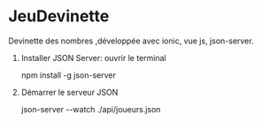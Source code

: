 # JeuDevinette
Devinette des nombres ,développée avec ionic, vue js, json-server.
1. Installer JSON Server:
ouvrir le terminal

   npm install -g json-server

2. Démarrer le serveur JSON

   json-server --watch ./api/joueurs.json
  
